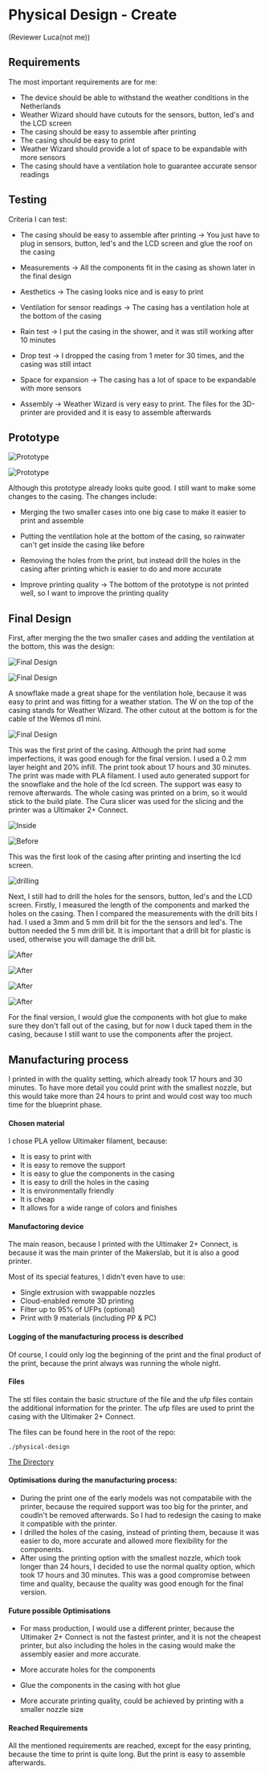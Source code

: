# Physical Design - Create

(Reviewer Luca(not me))

## Requirements

The most important requirements are for me:

- The device should be able to withstand the weather conditions in the Netherlands
- Weather Wizard should have cutouts for the sensors, button, led's and the LCD screen
- The casing should be easy to assemble after printing
- The casing should be easy to print
- Weather Wizard should provide a lot of space to be expandable with more sensors
- The casing should have a ventilation hole to guarantee accurate sensor readings

## Testing

Criteria I can test:

- The casing should be easy to assemble after printing -> You just have to plug in sensors, button, led's and the LCD screen and
glue the roof on the casing

- Measurements -> All the components fit in the casing as shown later in the final design

- Aesthetics -> The casing looks nice and is easy to print

- Ventilation for sensor readings -> The casing has a ventilation hole at the bottom of the casing

- Rain test -> I put the casing in the shower, and it was still working after 10 minutes

- Drop test -> I dropped the casing from 1 meter for 30 times, and the casing was still intact

- Space for expansion -> The casing has a lot of space to be expandable with more sensors

- Assembly -> Weather Wizard is very easy to print. The files for the 3D-printer are provided and it is easy to assemble afterwards


## Prototype

![Prototype](./images/proto.jpg)

![Prototype](./images/fail2.jpg)

Although this prototype already looks quite good. I still want to make some changes to the casing. The changes include: 

- Merging the two smaller cases into one big case to make it easier to print and assemble

- Putting the ventilation hole at the bottom of the casing, so rainwater can't get inside the casing like before

- Removing the holes from the print, but instead drill the holes in the casing after printing which is easier to do and more accurate

- Improve printing quality -> The bottom of the prototype is not printed well, so I want to improve the printing quality


## Final Design

First, after merging the the two smaller cases and adding the ventilation at the bottom, this was the design:

![Final Design](./images/final.png)

![Final Design](./images/final2.png)

A snowflake made a great shape for the ventilation hole, because it was easy to print and was fitting for a weather station. The
W on the top of the casing stands for Weather Wizard. The other cutout at the bottom is for the cable of the Wemos d1 mini.

![Final Design](./images/print.jpg)

This was the first print of the casing. Although the print had some imperfections, it was good enough for the final version.
I used a 0.2 mm layer height and 20% infill. The print took about 17 hours and 30 minutes. The print was made with PLA filament.
I used auto generated support for the snowflake and the hole of the lcd screen. The support was easy to remove afterwards. The whole 
casing was printed on a brim, so it would stick to the build plate. The Cura slicer was used for the slicing and the printer was a
Ultimaker 2+ Connect.


![Inside](./images/inside.jpeg)

![Before](./images/before.jpg)


This was the first look of the casing after printing and inserting the lcd screen.

![drilling](./images/drilling.jpg)

Next, I still had to drill the holes for the sensors, button, led's and the LCD screen. Firstly, I measured the length of the components
and marked the holes on the casing. Then I compared the measurements with the drill bits I had. I used a 3mm and 5 mm drill bit for the
the sensors and led's. The button needed the 5 mm drill bit. It is important that a drill bit for plastic is used, otherwise you will
damage the drill bit. 

![After](./images/front.jpg)

![After](./images/right.jpg)

![After](./images/left.jpg)

![After](./images/top.jpg)

For the final version, I would glue the components with hot glue to make sure they don't fall out of the casing, but 
for now I duck taped them in the casing, because I still want to use the components after the project.

## Manufacturing process

I printed in with the quality setting, which already took 17 hours and 30 minutes. To have more detail you could print with the smallest nozzle, but
this would take more than 24 hours to print and would cost way too much time for the blueprint phase.

#### Chosen material 

I chose PLA yellow Ultimaker filament, because:

- It is easy to print with
- It is easy to remove the support
- It is easy to glue the components in the casing
- It is easy to drill the holes in the casing
- It is environmentally friendly
- It is cheap
- It allows for a wide range of colors and finishes

#### Manufactoring device

The main reason, because I printed with the Ultimaker 2+ Connect, is because it was the main printer of the Makerslab, but it is also a good printer.

Most of its special features, I didn't even have to use:

- Single extrusion with swappable nozzles
-  Cloud-enabled remote 3D printing
-  Filter up to 95% of UFPs (optional)
-  Print with 9 materials (including PP & PC)


#### Logging of the manufacturing process is described

Of course, I could only log the beginning of the print and the final product of the print, because the print always was running the whole night.


#### Files

The stl files contain the basic structure of the file and the 
ufp files contain the additional information for the printer. 
The ufp files are used to print the casing with the Ultimaker 2+ Connect.


The files can be found here in the root of the repo:
```
./physical-design
```

[The Directory](./../physical-design/)

#### Optimisations during the manufacturing process:

- During the print one of the early models was not compatabile with the printer, because the required support was too big for the printer, and coudln't be removed afterwards. So I had to redesign the casing to make it compatible with the printer.
- I drilled the holes of the casing, instead of printing them, because it was easier to do, more accurate and allowed more flexibility for the components.
- After using the printing option with the smallest nozzle, which took longer than 24 hours, I decided to use the normal quality option, which took 17 hours and 30 minutes. This was a good compromise between time and quality, because
the quality was good enough for the final version.


#### Future possible Optimisations

- For mass production, I would use a different printer, because the Ultimaker 2+ Connect is not the fastest printer, and it is not the cheapest printer, but also including the holes in the casing 
would make the assembly easier and more accurate.

- More accurate holes for the components

- Glue the components in the casing with hot glue

- More accurate printing quality, could be achieved by printing with a smaller nozzle size


#### Reached Requirements

All the mentioned requirements are reached, except for the easy printing, because the time to print is quite long. But the print is easy to assemble afterwards. 

